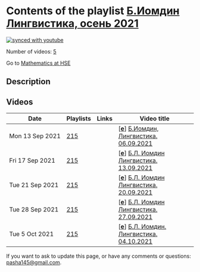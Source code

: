 # Contents of the playlist [Б.Иомдин Лингвистика, осень 2021](https://www.youtube.com/playlist?list=PLq3E5oubNNoD6AfR2K_GKWiQ0AMalCqID)

[![synced with youtube](https://img.shields.io/github/last-commit/mathphysschool/mathphysschool.github.io/autoupdate1?label=synced%20with%20youtube)](#)

Number of videos: [5](#videos)

Go to [Mathematics at HSE](../README.md)

## Description



## Videos

|Date|Playlists|Links|Video title|
|---|---|---|---|
| Mon&nbsp;13&nbsp;Sep&nbsp;2021 | [215](../playlists/215 "Б.Иомдин Лингвистика, осень 2021") |  | [[**e**](https://studio.youtube.com/video/2Kr9Uvq4U8M/edit "Edit")] [Б.Иомдин, Лингвистика. 06.09.2021](https://www.youtube.com/watch?v=2Kr9Uvq4U8M&list=PLq3E5oubNNoD6AfR2K_GKWiQ0AMalCqID) |
| Fri&nbsp;17&nbsp;Sep&nbsp;2021 | [215](../playlists/215 "Б.Иомдин Лингвистика, осень 2021") |  | [[**e**](https://studio.youtube.com/video/G_mF36OaH2w/edit "Edit")] [Б.Л.  Иомдин Лингвистика. 13.09.2021](https://www.youtube.com/watch?v=G_mF36OaH2w&list=PLq3E5oubNNoD6AfR2K_GKWiQ0AMalCqID) |
| Tue&nbsp;21&nbsp;Sep&nbsp;2021 | [215](../playlists/215 "Б.Иомдин Лингвистика, осень 2021") |  | [[**e**](https://studio.youtube.com/video/RiL2KELegio/edit "Edit")] [Б.Л.  Иомдин Лингвистика. 20.09.2021](https://www.youtube.com/watch?v=RiL2KELegio&list=PLq3E5oubNNoD6AfR2K_GKWiQ0AMalCqID) |
| Tue&nbsp;28&nbsp;Sep&nbsp;2021 | [215](../playlists/215 "Б.Иомдин Лингвистика, осень 2021") |  | [[**e**](https://studio.youtube.com/video/GJZTMHgxfUU/edit "Edit")] [Б.Л.  Иомдин Лингвистика. 27.09.2021](https://www.youtube.com/watch?v=GJZTMHgxfUU&list=PLq3E5oubNNoD6AfR2K_GKWiQ0AMalCqID) |
| Tue&nbsp;5&nbsp;Oct&nbsp;2021 | [215](../playlists/215 "Б.Иомдин Лингвистика, осень 2021") |  | [[**e**](https://studio.youtube.com/video/rWvWaHcTQLg/edit "Edit")] [Б.Л. Иомдин. Лингвистика. 04.10.2021](https://www.youtube.com/watch?v=rWvWaHcTQLg&list=PLq3E5oubNNoD6AfR2K_GKWiQ0AMalCqID) |


 If you want to ask to update this page, or have any comments or questions: <pasha145@gmail.com>.